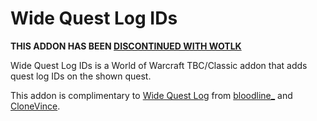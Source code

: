 # Wide Quest Log IDs

**THIS ADDON HAS BEEN [DISCONTINUED WITH WOTLK](https://github.com/austen0/WideQuestLogIds/issues/2#issuecomment-1235924983)**

Wide Quest Log IDs is a World of Warcraft TBC/Classic addon that adds quest log IDs on the shown quest.

This addon is complimentary to [Wide Quest Log](https://www.curseforge.com/wow/addons/widequestlog) from [bloodline_](https://www.curseforge.com/members/bloodline_) and [CloneVince](https://www.curseforge.com/members/clonevince).
